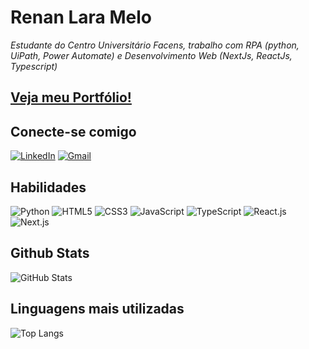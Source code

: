 # Renan Lara Melo
*Estudante do Centro Universitário Facens, trabalho com RPA (python, UiPath, Power Automate) e Desenvolvimento Web (NextJs, ReactJs, Typescript)*

## [Veja meu Portfólio!](https://renanmelo-portifolio.vercel.app/)

## Conecte-se comigo
[![LinkedIn](https://img.shields.io/badge/LinkedIn-0077B5?style=for-the-badge&logo=linkedin&logoColor=white)](https://www.linkedin.com/in/renanlaramelo/)
[![Gmail](https://img.shields.io/badge/Gmail-333333?style=for-the-badge&logo=gmail&logoColor=red)](mailto:renanlaramelo@gmail.com)

## Habilidades 
![Python](https://img.shields.io/badge/python-3670A0?style=for-the-badge&logo=python&logoColor=ffdd54)
![HTML5](https://img.shields.io/badge/HTML5-E34F26?style=for-the-badge&logo=html5&logoColor=white)
![CSS3](https://img.shields.io/badge/CSS3-1572B6?style=for-the-badge&logo=css3&logoColor=white)
![JavaScript](https://shields.io/badge/JavaScript-F7DF1E?logo=JavaScript&logoColor=000&style=for-the-badge)
![TypeScript](https://shields.io/badge/TypeScript-3178C6?logo=TypeScript&logoColor=FFF&style=for-the-badge)
![React.js](https://img.shields.io/badge/-ReactJs-61DAFB?logo=react&logoColor=white&style=for-the-badge)
![Next.js](https://img.shields.io/badge/next.js-000000?style=for-the-badge&logo=nextdotjs&logoColor=white)

## Github Stats
![GitHub Stats](https://github-readme-stats.vercel.app/api?username=RenanlMelo&theme=transparent&bg_color=000&border_color=30A3DC&show_icons=true&icon_color=30A3DC&title_color=E94D5F&text_color=FFF)

## Linguagens mais utilizadas
![Top Langs](https://github-readme-stats-git-masterrstaa-rickstaa.vercel.app/api/top-langs/?username=RenanlMelo&layout=compact&bg_color=000&border_color=30A3DC&title_color=E94D5F&text_color=FFF)

